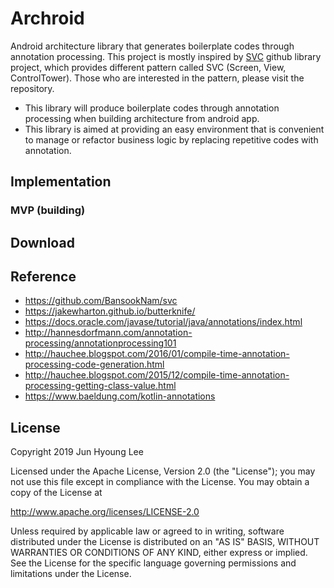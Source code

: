 # Archroid
Android architecture library that generates boilerplate codes through annotation processing.
This project is mostly inspired by [SVC](https://github.com/BansookNam/svc) github library project, which provides different pattern called SVC (Screen, View, ControlTower). Those who are interested in the pattern, please visit the repository.
- This library will produce boilerplate codes through annotation processing when building architecture from android app.
- This library is aimed at providing an easy environment that is convenient to manage or refactor business logic by replacing repetitive codes with annotation.

## Implementation
### MVP (building)

## Download
## Reference
- https://github.com/BansookNam/svc
- https://jakewharton.github.io/butterknife/
- https://docs.oracle.com/javase/tutorial/java/annotations/index.html
- http://hannesdorfmann.com/annotation-processing/annotationprocessing101
- http://hauchee.blogspot.com/2016/01/compile-time-annotation-processing-code-generation.html
- http://hauchee.blogspot.com/2015/12/compile-time-annotation-processing-getting-class-value.html
- https://www.baeldung.com/kotlin-annotations

## License
Copyright 2019 Jun Hyoung Lee

Licensed under the Apache License, Version 2.0 (the "License");
you may not use this file except in compliance with the License.
You may obtain a copy of the License at

   http://www.apache.org/licenses/LICENSE-2.0

Unless required by applicable law or agreed to in writing, software
distributed under the License is distributed on an "AS IS" BASIS,
WITHOUT WARRANTIES OR CONDITIONS OF ANY KIND, either express or implied.
See the License for the specific language governing permissions and
limitations under the License.
